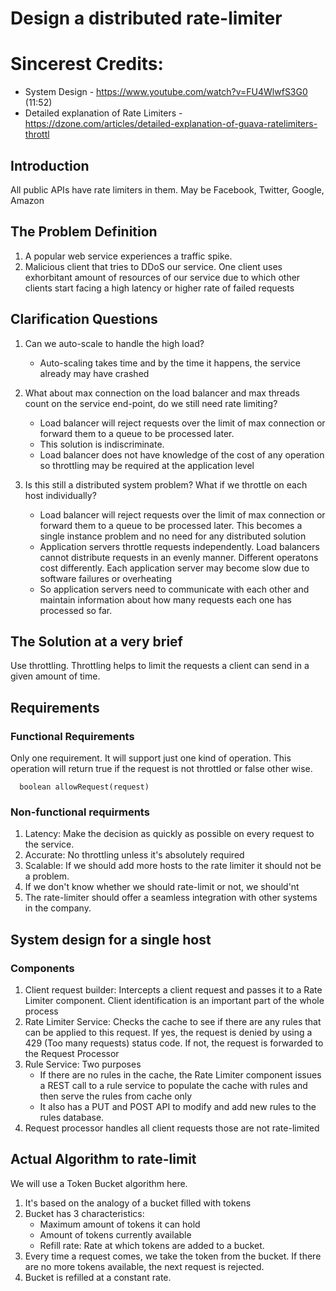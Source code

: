 # Design a distributed rate-limiter

# Sincerest Credits: 
- System Design - https://www.youtube.com/watch?v=FU4WlwfS3G0 (11:52)
- Detailed explanation of Rate Limiters - https://dzone.com/articles/detailed-explanation-of-guava-ratelimiters-throttl

## Introduction
All public APIs have rate limiters in them. May be Facebook, Twitter, Google, Amazon

## The Problem Definition
1. A popular web service experiences a traffic spike. 
2. Malicious client that tries to DDoS our service. One client uses exhorbitant amount of resources of our service due to which other clients start facing a high latency or higher rate of failed requests

## Clarification Questions
1. Can we auto-scale to handle the high load?
   - Auto-scaling takes time and by the time it happens, the service already may have crashed
2. What about max connection on the load balancer and max threads count on the service end-point, do we still need rate limiting?

   - Load balancer will reject requests over the limit of max connection or forward them to a queue to be processed later. 
   - This solution is indiscriminate. 
   - Load balancer does not have knowledge of the cost of any operation so throttling may be required at the application level

3. Is this still a distributed system problem? What if we throttle on each host individually?
     - Load balancer will reject requests over the limit of max connection or forward them to a queue to be processed later. This becomes a single instance problem and no need for any distributed solution
     - Application servers throttle requests independently. Load balancers cannot distribute requests in an evenly manner. Different operatons cost differently. Each application server may become slow due to software failures or overheating
     - So application servers need to communicate with each other and maintain information about how many requests each one has processed so far.  

## The Solution at a very brief
Use throttling. Throttling helps to limit the requests a client can send in a given amount of time.

## Requirements

### Functional Requirements
Only one requirement. It will support just one kind of operation. This operation will return true if the request is not throttled or false other wise.

      boolean allowRequest(request)

### Non-functional requirments

1. Latency: Make the decision as quickly as possible on every request to the service.
2. Accurate: No throttling unless it's absolutely required
3. Scalable: If we should add more hosts to the rate limiter it should not be a problem.
4. If we don't know whether we should rate-limit or not, we should'nt
5. The rate-limiter should offer a seamless integration with other systems in the company.

## System design for a single host
### Components
1. Client request builder: Intercepts a client request and passes it to a Rate Limiter component. Client identification is an important part of the whole process
2. Rate Limiter Service: Checks the cache to see if there are any rules that can be applied to this request. If yes, the request is denied by using a 429 (Too many requests) status code. If not, the request is forwarded to the Request Processor
3. Rule Service: Two purposes 
   - If there are no rules in the cache, the Rate Limiter component issues a REST call to a rule service to populate the cache with rules and then serve the rules from cache only
   - It also has a PUT and POST API to modify and add new rules to the rules database.
4. Request processor handles all client requests those are not rate-limited

## Actual Algorithm to rate-limit
We will use a Token Bucket algorithm here. 
1. It's based on the analogy of a bucket filled with tokens
2. Bucket has 3 characteristics: 
    - Maximum amount of tokens it can hold
    - Amount of tokens currently available
    - Refill rate: Rate at which tokens are added to a bucket.
3. Every time a request comes, we take the token from the bucket. If there are no more tokens available, the next request is rejected. 
4. Bucket is refilled at a constant rate.